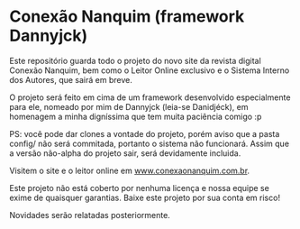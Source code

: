 Conexão Nanquim (framework Dannyjck)
==============

Este repositório guarda todo o projeto do novo site da revista digital Conexão
Nanquim, bem como o Leitor Online exclusivo e o Sistema Interno dos Autores,
que sairá em breve.

O projeto será feito em cima de um framework desenvolvido especialmente para ele, nomeado
por mim de Dannyjck (leia-se Danidjéck), em homenagem a minha digníssima que tem muita 
paciência comigo :p

PS: você pode dar clones a vontade do projeto, porém aviso que a pasta config/
não será commitada, portanto o sistema não funcionará. Assim que a versão não-alpha
do projeto sair, será devidamente incluida.

Visitem o site e o leitor online em www.conexaonanquim.com.br.

Este projeto não está coberto por nenhuma licença e nossa equipe se exime de
quaisquer garantias. Baixe este projeto por sua conta em risco!

Novidades serão relatadas posteriormente.